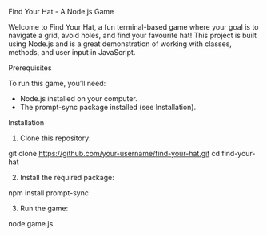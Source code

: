 Find Your Hat - A Node.js Game

Welcome to Find Your Hat, a fun terminal-based game where your goal is to navigate a grid, avoid holes, and find your favourite hat! This project is built using Node.js and is a great demonstration of working with classes, methods, and user input in JavaScript.

Prerequisites

To run this game, you’ll need:
- Node.js installed on your computer.
- The prompt-sync package installed (see Installation).

Installation

1. Clone this repository:

git clone https://github.com/your-username/find-your-hat.git
cd find-your-hat

2. Install the required package:

npm install prompt-sync

3. Run the game:

node game.js

